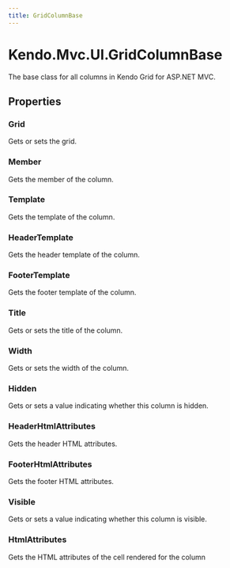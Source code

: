 ```yaml
---
title: GridColumnBase
---
```


# Kendo.Mvc.UI.GridColumnBase
The base class for all columns in Kendo Grid for ASP.NET MVC.



## Properties


### Grid

Gets or sets the grid.

### Member

Gets the member of the column.

### Template

Gets the template of the column.

### HeaderTemplate

Gets the header template of the column.

### FooterTemplate

Gets the footer template of the column.

### Title

Gets or sets the title of the column.

### Width

Gets or sets the width of the column.

### Hidden

Gets or sets a value indicating whether this column is hidden.

### HeaderHtmlAttributes

Gets the header HTML attributes.

### FooterHtmlAttributes

Gets the footer HTML attributes.

### Visible

Gets or sets a value indicating whether this column is visible.

### HtmlAttributes

Gets the HTML attributes of the cell rendered for the column



